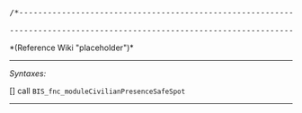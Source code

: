 <pre>/*--------------------------------------------------------------------------------------------------

--------------------------------------------------------------------------------------------------*/</pre>*(Reference Wiki "placeholder")*<!-- Remove this after fill-in -->


---
*Syntaxes:*

[] call `BIS_fnc_moduleCivilianPresenceSafeSpot`

---
